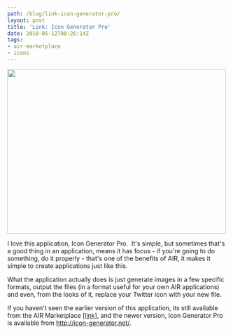 ```yaml
---
path: /blog/link-icon-generator-pro/
layout: post
title: 'Link: Icon Generator Pro'
date: 2010-05-12T08:26:14Z
tags:
- air-marketplace
- icons
---
```


<a href="http://icon-generator.net/" target="_blank"><img class="alignnone size-full wp-image-1213" title="Icon Generator Pro" src="http://uploads.psyked.co.uk/2010/05/icon-generator-pro.png" alt="" width="500" height="375" /></a>

I love this application, Icon Generator Pro.  It's simple, but sometimes that's a good thing in an application, means it has focus - if you're going to do something, do it properly - that's one of the benefits of AIR, it makes it simple to create applications just like this.

What the application actually does is just generate images in a few specific formats, output the files (in a format useful for your own AIR applications) and even, from the looks of it, replace your Twitter icon with your new file.

If you haven't seen the earlier version of this application, its still available from the AIR Marketplace <a href="http://www.adobe.com/cfusion/marketplace/index.cfm?event=marketplace.offering&amp;offeringid=10313&amp;marketplaceid=1" target="_blank">[link]</a>, and the newer version, Icon Generator Pro is available from <a href="http://icon-generator.net/" target="_blank">http://icon-generator.net/</a>.